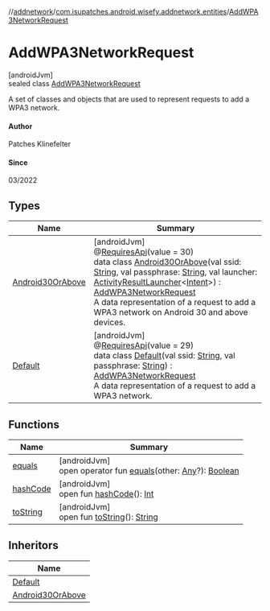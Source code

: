 //[addnetwork](../../../index.md)/[com.isupatches.android.wisefy.addnetwork.entities](../index.md)/[AddWPA3NetworkRequest](index.md)

# AddWPA3NetworkRequest

[androidJvm]\
sealed class [AddWPA3NetworkRequest](index.md)

A set of classes and objects that are used to represent requests to add a WPA3 network.

#### Author

Patches Klinefelter

#### Since

03/2022

## Types

| Name | Summary |
|---|---|
| [Android30OrAbove](-android30-or-above/index.md) | [androidJvm]<br>@[RequiresApi](https://developer.android.com/reference/kotlin/androidx/annotation/RequiresApi.html)(value = 30)<br>data class [Android30OrAbove](-android30-or-above/index.md)(val ssid: [String](https://kotlinlang.org/api/latest/jvm/stdlib/kotlin/-string/index.html), val passphrase: [String](https://kotlinlang.org/api/latest/jvm/stdlib/kotlin/-string/index.html), val launcher: [ActivityResultLauncher](https://developer.android.com/reference/kotlin/androidx/activity/result/ActivityResultLauncher.html)&lt;[Intent](https://developer.android.com/reference/kotlin/android/content/Intent.html)&gt;) : [AddWPA3NetworkRequest](index.md)<br>A data representation of a request to add a WPA3 network on Android 30 and above devices. |
| [Default](-default/index.md) | [androidJvm]<br>@[RequiresApi](https://developer.android.com/reference/kotlin/androidx/annotation/RequiresApi.html)(value = 29)<br>data class [Default](-default/index.md)(val ssid: [String](https://kotlinlang.org/api/latest/jvm/stdlib/kotlin/-string/index.html), val passphrase: [String](https://kotlinlang.org/api/latest/jvm/stdlib/kotlin/-string/index.html)) : [AddWPA3NetworkRequest](index.md)<br>A data representation of a request to add a WPA3 network. |

## Functions

| Name | Summary |
|---|---|
| [equals](-android30-or-above/index.md#585090901%2FFunctions%2F-271260435) | [androidJvm]<br>open operator fun [equals](-android30-or-above/index.md#585090901%2FFunctions%2F-271260435)(other: [Any](https://kotlinlang.org/api/latest/jvm/stdlib/kotlin/-any/index.html)?): [Boolean](https://kotlinlang.org/api/latest/jvm/stdlib/kotlin/-boolean/index.html) |
| [hashCode](-android30-or-above/index.md#1794629105%2FFunctions%2F-271260435) | [androidJvm]<br>open fun [hashCode](-android30-or-above/index.md#1794629105%2FFunctions%2F-271260435)(): [Int](https://kotlinlang.org/api/latest/jvm/stdlib/kotlin/-int/index.html) |
| [toString](-android30-or-above/index.md#1616463040%2FFunctions%2F-271260435) | [androidJvm]<br>open fun [toString](-android30-or-above/index.md#1616463040%2FFunctions%2F-271260435)(): [String](https://kotlinlang.org/api/latest/jvm/stdlib/kotlin/-string/index.html) |

## Inheritors

| Name |
|---|
| [Default](-default/index.md) |
| [Android30OrAbove](-android30-or-above/index.md) |
